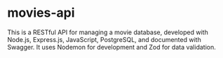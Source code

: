 # movies-api
This is a RESTful API for managing a movie database, developed with Node.js, Express.js, JavaScript, PostgreSQL, and documented with Swagger. It uses Nodemon for development and Zod for data validation.
